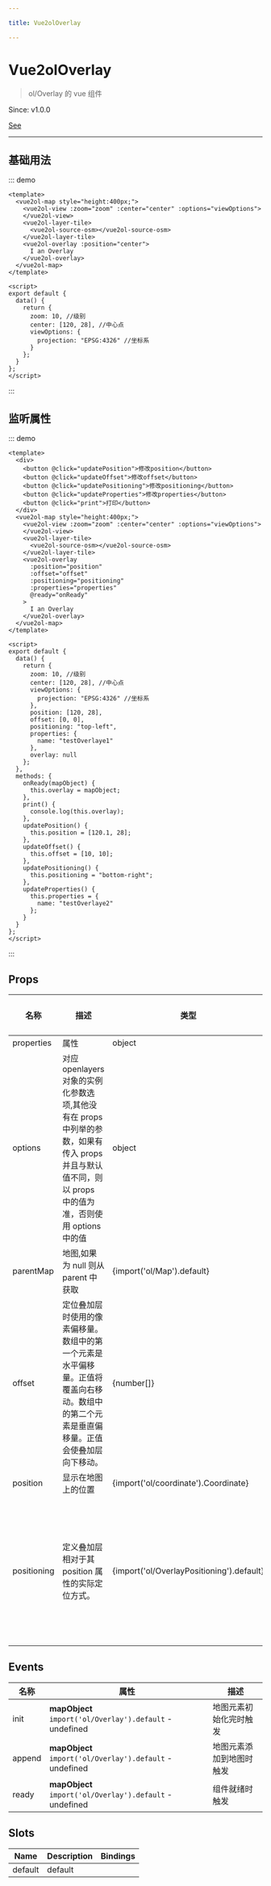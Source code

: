 ```yaml
---

title: Vue2olOverlay

---
```


# Vue2olOverlay

> ol/Overlay 的 vue 组件

Since: v1.0.0

[See](https://openlayers.org/en/latest/apidoc/module-ol_Overlay-Overlay.html)

---

## 基础用法

::: demo

```vue
<template>
  <vue2ol-map style="height:400px;">
    <vue2ol-view :zoom="zoom" :center="center" :options="viewOptions">
    </vue2ol-view>
    <vue2ol-layer-tile>
      <vue2ol-source-osm></vue2ol-source-osm>
    </vue2ol-layer-tile>
    <vue2ol-overlay :position="center">
      I an Overlay
    </vue2ol-overlay>
  </vue2ol-map>
</template>

<script>
export default {
  data() {
    return {
      zoom: 10, //级别
      center: [120, 28], //中心点
      viewOptions: {
        projection: "EPSG:4326" //坐标系
      }
    };
  }
};
</script>
```

:::

## 监听属性

::: demo

```vue
<template>
  <div>
    <button @click="updatePosition">修改position</button>
    <button @click="updateOffset">修改offset</button>
    <button @click="updatePositioning">修改positioning</button>
    <button @click="updateProperties">修改properties</button>
    <button @click="print">打印</button>
  </div>
  <vue2ol-map style="height:400px;">
    <vue2ol-view :zoom="zoom" :center="center" :options="viewOptions">
    </vue2ol-view>
    <vue2ol-layer-tile>
      <vue2ol-source-osm></vue2ol-source-osm>
    </vue2ol-layer-tile>
    <vue2ol-overlay
      :position="position"
      :offset="offset"
      :positioning="positioning"
      :properties="properties"
      @ready="onReady"
    >
      I an Overlay
    </vue2ol-overlay>
  </vue2ol-map>
</template>

<script>
export default {
  data() {
    return {
      zoom: 10, //级别
      center: [120, 28], //中心点
      viewOptions: {
        projection: "EPSG:4326" //坐标系
      },
      position: [120, 28],
      offset: [0, 0],
      positioning: "top-left",
      properties: {
        name: "testOverlaye1"
      },
      overlay: null
    };
  },
  methods: {
    onReady(mapObject) {
      this.overlay = mapObject;
    },
    print() {
      console.log(this.overlay);
    },
    updatePosition() {
      this.position = [120.1, 28];
    },
    updateOffset() {
      this.offset = [10, 10];
    },
    updatePositioning() {
      this.positioning = "bottom-right";
    },
    updateProperties() {
      this.properties = {
        name: "testOverlaye2"
      };
    }
  }
};
</script>
```

:::

## Props

| 名称        | 描述                                                                                                                                                  | 类型                                      | 取值范围                                                                                                                                         | 默认值 |
| ----------- | ----------------------------------------------------------------------------------------------------------------------------------------------------- | ----------------------------------------- | ------------------------------------------------------------------------------------------------------------------------------------------------ | ------ |
| properties  | 属性                                                                                                                                                  | object                                    | -                                                                                                                                                |        |
| options     | 对应 openlayers 对象的实例化参数选项,其他没有在 props 中列举的参数，如果有传入 props 并且与默认值不同，则以 props 中的值为准，否则使用 options 中的值 | object                                    | -                                                                                                                                                | {}     |
| parentMap   | 地图,如果为 null 则从 parent 中获取                                                                                                                   | {import('ol/Map').default}                | -                                                                                                                                                |        |
| offset      | 定位叠加层时使用的像素偏移量。数组中的第一个元素是水平偏移量。正值将覆盖向右移动。数组中的第二个元素是垂直偏移量。正值会使叠加层向下移动。            | {number[]}                                | -                                                                                                                                                |        |
| position    | 显示在地图上的位置                                                                                                                                    | {import('ol/coordinate').Coordinate}      | -                                                                                                                                                |        |
| positioning | 定义叠加层相对于其 position 属性的实际定位方式。                                                                                                      | {import('ol/OverlayPositioning').default} | `"bottom-left"\| "bottom-center"\| "bottom-right"\| "center-left"\| "center-center"\| "center-right"\| "top-left"\| "top-center"\| "top-right";` |        |

## Events

| 名称   | 属性                                                     | 描述                     |
| ------ | -------------------------------------------------------- | ------------------------ |
| init   | **mapObject** `import('ol/Overlay').default` - undefined | 地图元素初始化完时触发   |
| append | **mapObject** `import('ol/Overlay').default` - undefined | 地图元素添加到地图时触发 |
| ready  | **mapObject** `import('ol/Overlay').default` - undefined | 组件就绪时触发           |

## Slots

| Name    | Description | Bindings |
| ------- | ----------- | -------- |
| default | default     |          |
